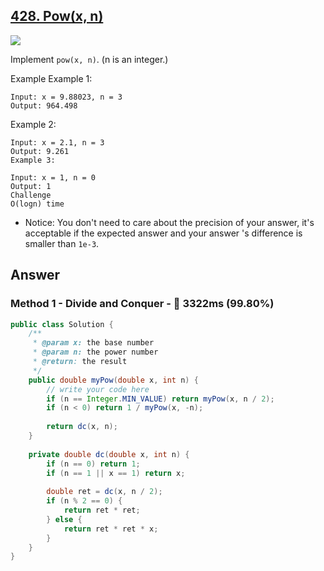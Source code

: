 ## [428. Pow(x, n)](https://www.lintcode.com/problem/powx-n/description?_from=ladder&&fromId=14)

![](https://github.com/weltond/DataStructure/blob/master/medium.PNG)

Implement `pow(x, n)`. (n is an integer.)

Example
Example 1:

```
Input: x = 9.88023, n = 3
Output: 964.498
```

Example 2:

```
Input: x = 2.1, n = 3
Output: 9.261
Example 3:

Input: x = 1, n = 0
Output: 1
Challenge
O(logn) time
```

- Notice: You don't need to care about the precision of your answer, it's acceptable if the expected answer and your answer 's difference is smaller than `1e-3`.

## Answer
### Method 1 - Divide and Conquer - :rocket: 3322ms (99.80%)

```java
public class Solution {
    /**
     * @param x: the base number
     * @param n: the power number
     * @return: the result
     */
    public double myPow(double x, int n) {
        // write your code here
        if (n == Integer.MIN_VALUE) return myPow(x, n / 2);
        if (n < 0) return 1 / myPow(x, -n);
        
        return dc(x, n);
    }
    
    private double dc(double x, int n) {
        if (n == 0) return 1;
        if (n == 1 || x == 1) return x;
        
        double ret = dc(x, n / 2);
        if (n % 2 == 0) {
            return ret * ret;
        } else {
            return ret * ret * x;
        }
    }
}
```
